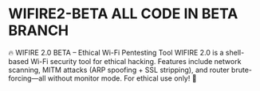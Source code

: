 # WIFIRE2-BETA ALL CODE IN BETA BRANCH
🔥 WIFIRE 2.0 BETA – Ethical Wi-Fi Pentesting Tool  WIFIRE 2.0 is a shell-based Wi-Fi security tool for ethical hacking. Features include network scanning, MITM attacks (ARP spoofing + SSL stripping), and router brute-forcing—all without monitor mode. For ethical use only! 🚀
